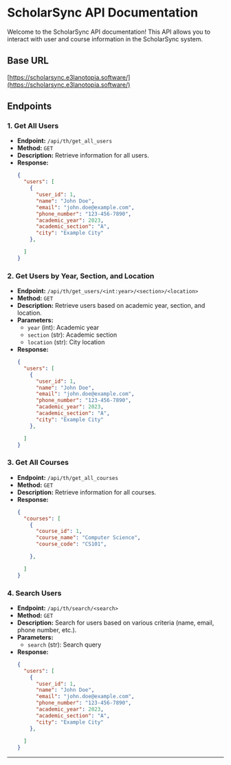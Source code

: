 

# ScholarSync API Documentation

Welcome to the ScholarSync API documentation! This API allows you to interact with user and course information in the ScholarSync system.

## Base URL
[https://scholarsync.e3lanotopia.software/](https://scholarsync.e3lanotopia.software/)

## Endpoints

### 1. Get All Users
- **Endpoint:** `/api/th/get_all_users`
- **Method:** `GET`
- **Description:** Retrieve information for all users.
- **Response:**
  ```json
  {
    "users": [
      {
        "user_id": 1,
        "name": "John Doe",
        "email": "john.doe@example.com",
        "phone_number": "123-456-7890",
        "academic_year": 2023,
        "academic_section": "A",
        "city": "Example City"
      },

    ]
  }
  ```

### 2. Get Users by Year, Section, and Location
- **Endpoint:** `/api/th/get_users/<int:year>/<section>/<location>`
- **Method:** `GET`
- **Description:** Retrieve users based on academic year, section, and location.
- **Parameters:**
  - `year` (int): Academic year
  - `section` (str): Academic section
  - `location` (str): City location
- **Response:**
  ```json
  {
    "users": [
      {
        "user_id": 1,
        "name": "John Doe",
        "email": "john.doe@example.com",
        "phone_number": "123-456-7890",
        "academic_year": 2023,
        "academic_section": "A",
        "city": "Example City"
      },

    ]
  }
  ```

### 3. Get All Courses
- **Endpoint:** `/api/th/get_all_courses`
- **Method:** `GET`
- **Description:** Retrieve information for all courses.
- **Response:**
  ```json
  {
    "courses": [
      {
        "course_id": 1,
        "course_name": "Computer Science",
        "course_code": "CS101",

      },

    ]
  }
  ```

### 4. Search Users
- **Endpoint:** `/api/th/search/<search>`
- **Method:** `GET`
- **Description:** Search for users based on various criteria (name, email, phone number, etc.).
- **Parameters:**
  - `search` (str): Search query
- **Response:**
  ```json
  {
    "users": [
      {
        "user_id": 1,
        "name": "John Doe",
        "email": "john.doe@example.com",
        "phone_number": "123-456-7890",
        "academic_year": 2023,
        "academic_section": "A",
        "city": "Example City"
      },
 
    ]
  }
  ```

---
